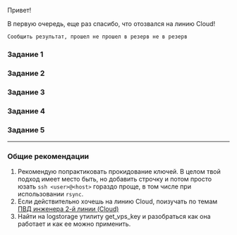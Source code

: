 Привет! 

В первую очередь, еще раз спасибо, что отозвался на линию Cloud!

```
Сообщить результат, прошел не прошел в резерв не в резерв
```

### Задание 1



### Задание 2


### Задание 3


### Задание 4



### Задание 5



---

### Общие рекомендации

1. Рекомендую попрактиковать прокидование ключей. В целом твой подход имеет место быть, но добавить строчку и потом просто юзать `ssh <user>@<host>` гораздо проще, в том числе при использовании `rsync`.
2. Если действительно хочешь на линию Cloud, поизучать по темам [ПВД инженера 2-й линии (Cloud)](https://confluence.beget.ru/pages/viewpage.action?pageId=158729786)
3. Найти на logstorage утилиту get_vps_key и разобраться как она работает и как ее можно применить. 